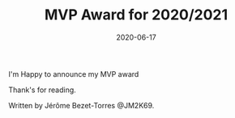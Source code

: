 ﻿---
layout: home
title: "MVP Award for 2020/2021"
date: 2020-06-17
tags: 
  - Powershell
  - XAML
categories:
  - Powershell
  - WPF
published: false
comments: true
author_profile: true
header:
  overlay_image: /img/headers/MVP01_1920x500.jpg
  og_image: /assets/images/page-header-image.png
  actions:
    - label: "Profile"
      url: "https://github.com/JM2K69/PowerShell_Mahapps_Single_Window"
#header:
#  teaserlogo:
#  teaser: ''
#  image: #images/headers/Code01_1920x500.jpg
#  caption:
gallery:
  - image_path: ''
    url: ''
    title: ''
toc: true
toc_sticky: true
toc_label: "Table of content"
---


I'm Happy to announce my MVP award

Thank's for reading.

Written by Jérôme Bezet-Torres @JM2K69.
